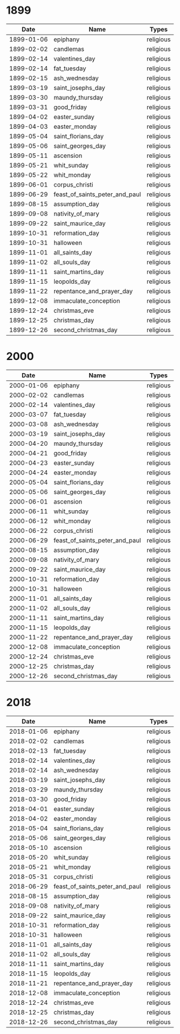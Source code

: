 # 1899

| Date       | Name                           | Types     |
|------------|--------------------------------|-----------|
| 1899-01-06 | epiphany                       | religious |
| 1899-02-02 | candlemas                      | religious |
| 1899-02-14 | valentines_day                 | religious |
| 1899-02-14 | fat_tuesday                    | religious |
| 1899-02-15 | ash_wednesday                  | religious |
| 1899-03-19 | saint_josephs_day              | religious |
| 1899-03-30 | maundy_thursday                | religious |
| 1899-03-31 | good_friday                    | religious |
| 1899-04-02 | easter_sunday                  | religious |
| 1899-04-03 | easter_monday                  | religious |
| 1899-05-04 | saint_florians_day             | religious |
| 1899-05-06 | saint_georges_day              | religious |
| 1899-05-11 | ascension                      | religious |
| 1899-05-21 | whit_sunday                    | religious |
| 1899-05-22 | whit_monday                    | religious |
| 1899-06-01 | corpus_christi                 | religious |
| 1899-06-29 | feast_of_saints_peter_and_paul | religious |
| 1899-08-15 | assumption_day                 | religious |
| 1899-09-08 | nativity_of_mary               | religious |
| 1899-09-22 | saint_maurice_day              | religious |
| 1899-10-31 | reformation_day                | religious |
| 1899-10-31 | halloween                      | religious |
| 1899-11-01 | all_saints_day                 | religious |
| 1899-11-02 | all_souls_day                  | religious |
| 1899-11-11 | saint_martins_day              | religious |
| 1899-11-15 | leopolds_day                   | religious |
| 1899-11-22 | repentance_and_prayer_day      | religious |
| 1899-12-08 | immaculate_conception          | religious |
| 1899-12-24 | christmas_eve                  | religious |
| 1899-12-25 | christmas_day                  | religious |
| 1899-12-26 | second_christmas_day           | religious |

# 2000

| Date       | Name                           | Types     |
|------------|--------------------------------|-----------|
| 2000-01-06 | epiphany                       | religious |
| 2000-02-02 | candlemas                      | religious |
| 2000-02-14 | valentines_day                 | religious |
| 2000-03-07 | fat_tuesday                    | religious |
| 2000-03-08 | ash_wednesday                  | religious |
| 2000-03-19 | saint_josephs_day              | religious |
| 2000-04-20 | maundy_thursday                | religious |
| 2000-04-21 | good_friday                    | religious |
| 2000-04-23 | easter_sunday                  | religious |
| 2000-04-24 | easter_monday                  | religious |
| 2000-05-04 | saint_florians_day             | religious |
| 2000-05-06 | saint_georges_day              | religious |
| 2000-06-01 | ascension                      | religious |
| 2000-06-11 | whit_sunday                    | religious |
| 2000-06-12 | whit_monday                    | religious |
| 2000-06-22 | corpus_christi                 | religious |
| 2000-06-29 | feast_of_saints_peter_and_paul | religious |
| 2000-08-15 | assumption_day                 | religious |
| 2000-09-08 | nativity_of_mary               | religious |
| 2000-09-22 | saint_maurice_day              | religious |
| 2000-10-31 | reformation_day                | religious |
| 2000-10-31 | halloween                      | religious |
| 2000-11-01 | all_saints_day                 | religious |
| 2000-11-02 | all_souls_day                  | religious |
| 2000-11-11 | saint_martins_day              | religious |
| 2000-11-15 | leopolds_day                   | religious |
| 2000-11-22 | repentance_and_prayer_day      | religious |
| 2000-12-08 | immaculate_conception          | religious |
| 2000-12-24 | christmas_eve                  | religious |
| 2000-12-25 | christmas_day                  | religious |
| 2000-12-26 | second_christmas_day           | religious |

# 2018

| Date       | Name                           | Types     |
|------------|--------------------------------|-----------|
| 2018-01-06 | epiphany                       | religious |
| 2018-02-02 | candlemas                      | religious |
| 2018-02-13 | fat_tuesday                    | religious |
| 2018-02-14 | valentines_day                 | religious |
| 2018-02-14 | ash_wednesday                  | religious |
| 2018-03-19 | saint_josephs_day              | religious |
| 2018-03-29 | maundy_thursday                | religious |
| 2018-03-30 | good_friday                    | religious |
| 2018-04-01 | easter_sunday                  | religious |
| 2018-04-02 | easter_monday                  | religious |
| 2018-05-04 | saint_florians_day             | religious |
| 2018-05-06 | saint_georges_day              | religious |
| 2018-05-10 | ascension                      | religious |
| 2018-05-20 | whit_sunday                    | religious |
| 2018-05-21 | whit_monday                    | religious |
| 2018-05-31 | corpus_christi                 | religious |
| 2018-06-29 | feast_of_saints_peter_and_paul | religious |
| 2018-08-15 | assumption_day                 | religious |
| 2018-09-08 | nativity_of_mary               | religious |
| 2018-09-22 | saint_maurice_day              | religious |
| 2018-10-31 | reformation_day                | religious |
| 2018-10-31 | halloween                      | religious |
| 2018-11-01 | all_saints_day                 | religious |
| 2018-11-02 | all_souls_day                  | religious |
| 2018-11-11 | saint_martins_day              | religious |
| 2018-11-15 | leopolds_day                   | religious |
| 2018-11-21 | repentance_and_prayer_day      | religious |
| 2018-12-08 | immaculate_conception          | religious |
| 2018-12-24 | christmas_eve                  | religious |
| 2018-12-25 | christmas_day                  | religious |
| 2018-12-26 | second_christmas_day           | religious |
